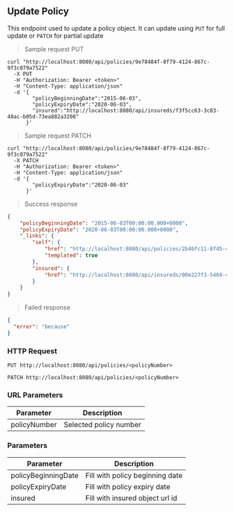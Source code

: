 ## Update Policy

This endpoint used to update a policy object. It can update using <code>PUT</code> for full update or <code>PATCH</code> for partial update

> Sample request PUT

```shell
curl "http://localhost:8080/api/policies/9e78484f-8f79-4124-867c-9f3c079a7522"
  -X PUT
  -H "Authorization: Bearer <token>"
  -H "Content-Type: application/json"
  -d '{
        "policyBeginningDate":"2015-06-03",
        "policyExpiryDate":"2020-06-03",
        "insured":"http://localhost:8080/api/insureds/f3f5cc63-3c83-48ac-b05d-73ea882a3208"
      }'
```

> Sample request PATCH

```shell
curl "http://localhost:8080/api/policies/9e78484f-8f79-4124-867c-9f3c079a7522"
  -X PATCH
  -H "Authorization: Bearer <token>"
  -H "Content-Type: application/json"
  -d '{
        "policyExpiryDate":"2020-06-03"
      }'
```

> Success response

```json
{
    "policyBeginningDate": "2015-06-03T00:00:00.000+0000",
    "policyExpiryDate": "2020-06-03T00:00:00.000+0000",
    "_links": {
        "self": {
            "href": "http://localhost:8080/api/policies/2b46fc11-8f45-43ac-a305-fbe1be4b7dae{?projection}",
            "templated": true
        },
        "insured": {
            "href": "http://localhost:8080/api/insureds/00e227f3-5469-4e3d-ad7a-4c79833358e4"
        }
    }
}
```

> Failed response

```json
{
  "error": "because"
}
```

### HTTP Request

`PUT http://localhost:8080/api/policies/<policyNumber>`

`PATCH http://localhost:8080/api/policies/<policyNumber>`

### URL Parameters

Parameter | Description
--------- | -----------
policyNumber | Selected policy number

### Parameters

Parameter | Description
--------- | -----------
policyBeginningDate | Fill with policy beginning date
policyExpiryDate | Fill with policy expiry date
insured | Fill with insured object url id